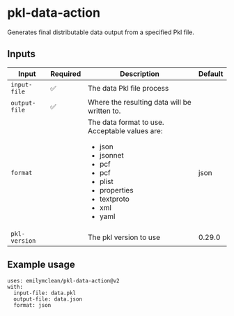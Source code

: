 # pkl-data-action
Generates final distributable data output from a specified Pkl file.

## Inputs

| Input              	| Required 	| Description                                                                                                       	| Default  	|
|--------------------	|----------	|-------------------------------------------------------------------------------------------------------------------	|----------	|
| `input-file`       	| ✅        	| The data Pkl file process                                                                                           |          	|
| `output-file` 	    | ✅       	| Where the resulting data will be written to.                                                        	              |    	|
| `format`     	      |          	| The data format to use. Acceptable values are: <ul><li>json</li><li>jsonnet</li><li>pcf</li><li>pcf</li><li>plist</li><li>properties</li><li>textproto</li><li>xml</li><li>yaml</li></ul> | json 	|
| `pkl-version`      	|          	| The pkl version to use       	                                                                                      | 0.29.0    |

## Example usage
```
uses: emilymclean/pkl-data-action@v2
with:
  input-file: data.pkl
  output-file: data.json
  format: json
```
